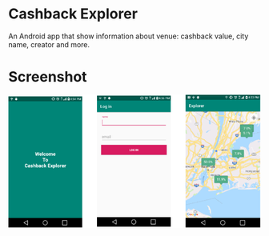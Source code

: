 # Cashback Explorer 
An Android app that show information about venue: cashback value, city name, creator and more.

# Screenshot
<img src="https://github.com/marceand/cashbackexplorer/blob/develop/asset/cashback_explorer.png">